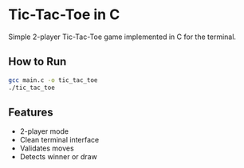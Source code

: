 # Tic-Tac-Toe in C

Simple 2-player Tic-Tac-Toe game implemented in C for the terminal.

## How to Run

```bash
gcc main.c -o tic_tac_toe
./tic_tac_toe
```

## Features

- 2-player mode
- Clean terminal interface
- Validates moves
- Detects winner or draw


